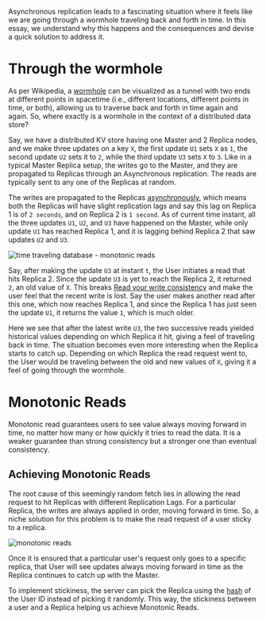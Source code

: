 Asynchronous replication leads to a fascinating situation where it feels like we are going through a wormhole traveling back and forth in time. In this essay, we understand why this happens and the consequences and devise a quick solution to address it.

# Through the wormhole

As per Wikipedia, a [wormhole](https://en.wikipedia.org/wiki/Wormhole) can be visualized as a tunnel with two ends at different points in spacetime (i.e., different locations, different points in time, or both), allowing us to traverse back and forth in time again and again. So, where exactly is a wormhole in the context of a distributed data store?

Say, we have a distributed KV store having one Master and 2 Replica nodes, and we make three updates on a key `X`, the first update `U1` sets `X` as `1`, the second update `U2` sets it to `2`, while the third update `U3` sets `X` to `3`. Like in a typical Master Replica setup, the writes go to the Master, and they are propagated to Replicas through an Asynchronous replication. The reads are typically sent to any one of the Replicas at random.

The writes are propagated to the Replicas [asynchronously](https://arpitbhayani.me/blogs/replication-strategies), which means both the Replicas will have slight replication lags and say this lag on Replica 1 is of `2 seconds`, and on Replica 2 is `1 second`. As of current time instant, all the three updates `U1`, `U2`, and `U3` have happened on the Master, while only update `U1` has reached Replica 1, and it is lagging behind Replica 2 that saw updates `U2` and `U3`.

![time traveling database - monotonic reads](https://user-images.githubusercontent.com/4745789/135746302-4ff940ba-9ca4-4925-9362-d5fc03f166f6.png)

Say, after making the update `U3` at instant `t`, the User initiates a read that hits Replica 2. Since the update `U3` is yet to reach the Replica 2, it returned `2`, an old value of `X`. This breaks [Read your write consistency](https://arpitbhayani.me/blogs/read-your-write-consistency) and make the user feel that the recent write is lost. Say the user makes another read after this one, which now reaches Replica 1, and since the Replica 1 has just seen the update `U1`, it returns the value `1`, which is much older.

Here we see that after the latest write `U3`, the two successive reads yielded historical values depending on which Replica it hit, giving a feel of traveling back in time. The situation becomes even more interesting when the Replica starts to catch up. Depending on which Replica the read request went to, the User would be traveling between the old and new values of `X`, giving it a feel of going through the wormhole.

# Monotonic Reads

Monotonic read guarantees users to see value always moving forward in time, no matter how many or how quickly it tries to read the data. It is a weaker guarantee than strong consistency but a stronger one than eventual consistency.

## Achieving Monotonic Reads

The root cause of this seemingly random fetch lies in allowing the read request to hit Replicas with different Replication Lags. For a particular Replica, the writes are always applied in order, moving forward in time. So, a niche solution for this problem is to make the read request of a user sticky to a replica.

![monotonic reads](https://user-images.githubusercontent.com/4745789/135746307-2c3fc584-7154-4d13-96d9-b1a2b29c7d49.png)

Once it is ensured that a particular user's request only goes to a specific replica, that User will see updates always moving forward in time as the Replica continues to catch up with the Master.

To implement stickiness, the server can pick the Replica using the [hash](https://en.wikipedia.org/wiki/Hash_function) of the User ID instead of picking it randomly. This way, the stickiness between a user and a Replica helping us achieve Monotonic Reads.

